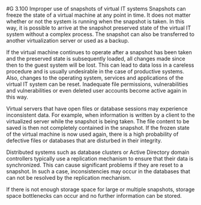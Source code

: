 #G 3.100 Improper use of snapshots of virtual IT systems
Snapshots can freeze the state of a virtual machine at any point in time. It does not matter whether or not the system is running when the snapshot is taken. In this way, it is possible to arrive at the snapshot preserved state of the virtual IT system without a complex process. The snapshot can also be transferred to another virtualization server or used as a backup.

If the virtual machine continues to operate after a snapshot has been taken and the preserved state is subsequently loaded, all changes made since then to the guest system will be lost. This can lead to data loss in a careless procedure and is usually undesirable in the case of productive systems. Also, changes to the operating system, services and applications of the virtual IT system can be reset. Inadequate file permissions, vulnerabilities and vulnerabilities or even deleted user accounts become active again in this way.

Virtual servers that have open files or database sessions may experience inconsistent data. For example, when information is written by a client to the virtualized server while the snapshot is being taken. The file content to be saved is then not completely contained in the snapshot. If the frozen state of the virtual machine is now used again, there is a high probability of defective files or databases that are disturbed in their integrity.

Distributed systems such as database clusters or Active Directory domain controllers typically use a replication mechanism to ensure that their data is synchronized. This can cause significant problems if they are reset to a snapshot. In such a case, inconsistencies may occur in the databases that can not be resolved by the replication mechanism.

If there is not enough storage space for large or multiple snapshots, storage space bottlenecks can occur and no further information can be stored.



